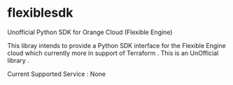 # flexiblesdk
Unofficial Python SDK for Orange Cloud (Flexible Engine)

This libray intends to provide a Python SDK interface for the Flexible Engine cloud which currently more in support of Terraform .
This is an UnOfficial library .

Current Supported Service : 
None 

